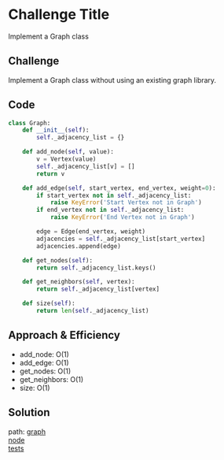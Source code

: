 # Challenge Title
Implement a Graph class

## Challenge
Implement a Graph class without using an existing graph library.

## Code 
```python
class Graph:
    def __init__(self):
        self._adjacency_list = {}

    def add_node(self, value):
        v = Vertex(value)
        self._adjacency_list[v] = []
        return v

    def add_edge(self, start_vertex, end_vertex, weight=0):
        if start_vertex not in self._adjacency_list:
            raise KeyError('Start Vertex not in Graph')
        if end_vertex not in self._adjacency_list:
            raise KeyError('End Vertex not in Graph')

        edge = Edge(end_vertex, weight)
        adjacencies = self._adjacency_list[start_vertex]
        adjacencies.append(edge)

    def get_nodes(self):
        return self._adjacency_list.keys()

    def get_neighbors(self, vertex):
        return self._adjacency_list[vertex]

    def size(self):
        return len(self._adjacency_list)

```

## Approach & Efficiency
- add_node: O(1)
- add_edge: O(1)
- get_nodes: O(1)
- get_neighbors: O(1)
- size: O(1)

## Solution
path: [graph](./graph.py) \
      [node](./node.py) \
      [tests](./tests/test_graph.py) 
